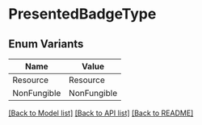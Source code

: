 # PresentedBadgeType

## Enum Variants

| Name | Value |
|---- | -----|
| Resource | Resource |
| NonFungible | NonFungible |


[[Back to Model list]](../README.md#documentation-for-models) [[Back to API list]](../README.md#documentation-for-api-endpoints) [[Back to README]](../README.md)


